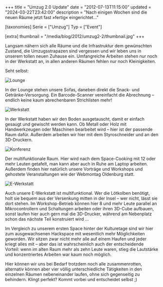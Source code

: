 +++
title = "Umzug 2.0 Update"
date = "2012-07-13T11:15:00"
updated = "2024-03-22T23:42:00"
description = "Nach einigen Wochen sind die neuen Räume jetzt fast »fertig« eingerichtet..."

[taxonomies]
Serie = ["Umzug"]
Typ = ["Event"]

[extra]
thumbnail = "/media/blog/2012/umzug2-2/thumbnail.jpg"
+++

Langsam nähern sich alle Räume und die Infrastruktur dem gewünschten Zustand,
die Umzugsstrapazen sind vergessen und wir leben uns in unserem tollen neuen
Zuhause ein. Umfangreiche Arbeiten stehen nur noch in der Werkstatt an, in
allen anderen Räumen fehlen nur noch Kleinigkeiten.

Seht selbst:

![Lounge](../../../media/blog/2012/umzug2-2/img1.jpg)

In der Lounge stehen unsere Sofas, daneben direkt die Snack- und
Getränke-Versorgung. Ein Barcode-Scanner vereinfacht die Abrechnung – endlich
keine kaum abrechenbaren Strichlisten mehr!

![Werkstatt](../../../media/blog/2012/umzug2-2/img2.jpg)

In der Werkstatt haben wir den Boden ausgetauscht, damit er einfach gesaugt und
gewischt werden kann. Ob Metall oder Holz mit Handwerkzeugen oder Maschinen
bearbeitet wird – hier ist der passende Raum dafür. Außerdem arbeiten wir hier
mit dem Styroschneider und an den 3D-Druckern.

![Konferenz](../../../media/blog/2012/umzug2-2/img3.jpg)

Der multifunktionale Raum. Hier wird nach dem Space-Cooking mit 12 oder mehr
Leuten getafelt, man kann aber auch in Ruhe am Laptop arbeiten. Außerdem finden
hier natürlich unsere Vorträge und Workshops und gehostete Veranstaltungen wie
der Webmontag Oldenburg statt.

![E-Werkstatt](../../../media/blog/2012/umzug2-2/img4.jpg)

Auch unsere E-Werkstatt ist multifunktional. Wer die Lötkolben benötigt, holt
sie bequem aus der Versenkung mitten in der Insel – wer nicht, lässt sie dort
stehen. Im Workshop-Betrieb können hier 8 und mehr Leute parallel an
Mikrocontrollern und Schaltungen arbeiten oder ihren 3D-Cube aufbauen, sonst
laufen hier auch gern mal die 3D-Drucker, während am Nebenplatz schon das
nächste Teil konstruiert wird ...

Im Vergleich zu unserem ersten Space hinter der Kulturetage sind wir hier zum
ausgewachsenen Hackspace mit wesentlich mehr Möglichkeiten geworden. Wir sitzen
zwar nicht mehr alle auf einem Haufen und jeder kriegt alles mit – aber das ist
wahrscheinlich auch der entscheidende Vorteil: wenn im alten Raum mehr als zehn
Leute waren, stieg die Lautstärke und konzentriertes Arbeiten war kaum noch
möglich.

Hier können wir uns bei Bedarf trotzdem noch alle zusammenrotten, alternativ
können aber vier völlig unterschiedliche Tätigkeiten in den einzelnen Räumen
nebeneinander laufen, ohne sich gegenseitig zu behindern. Klingt perfekt? Kommt
vorbei und entscheidet selbst ;)


